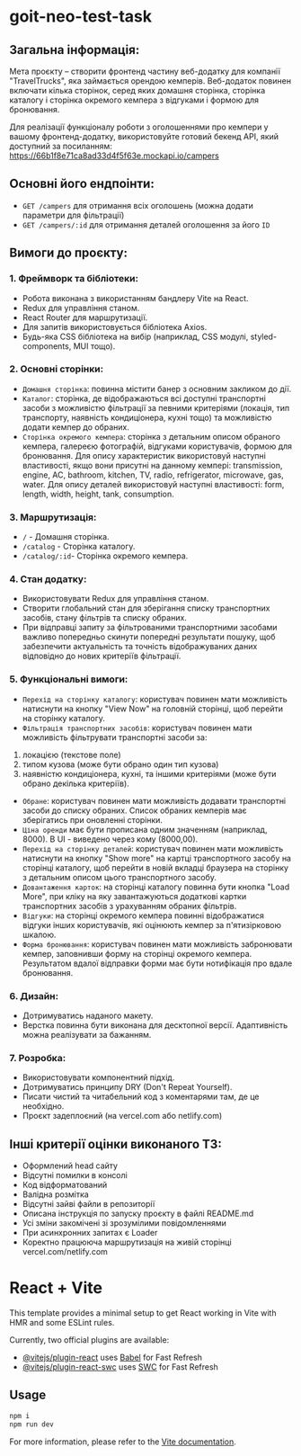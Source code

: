 # goit-neo-test-task

## Загальна інформація:

Мета проєкту – створити фронтенд частину веб-додатку для компанії "TravelTrucks", яка займається орендою кемперів. Веб-додаток повинен включати кілька сторінок, серед яких домашня сторінка, сторінка каталогу і сторінка окремого кемпера з відгуками і формою для бронювання.

Для реалізації функціоналу роботи з оголошеннями про кемпери у вашому фронтенд-додатку, використовуйте готовий бекенд API, який доступний за посиланням: https://66b1f8e71ca8ad33d4f5f63e.mockapi.io/campers

## Основні його ендпоінти:

- `GET /campers` для отримання всіх оголошень (можна додати параметри для фільтрації)
- `GET /campers/:id` для отримання деталей оголошення за його `ID`

## Вимоги до проєкту:

### 1. Фреймворк та бібліотеки:

- Робота виконана з використанням бандлеру Vite на React.
- Redux для управління станом.
- React Router для маршрутизації.
- Для запитів використовується бібліотека Axios.
- Будь-яка CSS бібліотека на вибір (наприклад, CSS модулі, styled-components, MUI тощо).

### 2. Основні сторінки:

- `Домашня сторінка`: повинна містити банер з основним закликом до дії.
- `Каталог`: сторінка, де відображаються всі доступні транспортні засоби з можливістю фільтрації за певними критеріями (локація, тип транспорту, наявність кондиціонера, кухні тощо) та можливістю додати кемпер до обраних.
- `Сторінка окремого кемпера`: сторінка з детальним описом обраного кемпера, галереєю фотографій, відгуками користувачів, формою для бронювання. Для опиcу характеристик використовуй наступні властивості, якщо вони присутні на данному кемпері: transmission, engine, AC, bathroom, kitchen, TV, radio, refrigerator, microwave, gas, water. Для опиcу деталей використовуй наступні властивості: form, length, width, height, tank, consumption.

### 3. Маршрутизація:

- `/` - Домашня сторінка.
- `/catalog` - Сторінка каталогу.
- `/catalog/:id`- Сторінка окремого кемпера.

### 4. Стан додатку:

- Використовувати Redux для управління станом.
- Створити глобальний стан для зберігання списку транспортних засобів, стану фільтрів та списку обраних.
- При відправці запиту за фільтрованими транспортними засобами важливо попередньо скинути попередні результати пошуку, щоб забезпечити актуальність та точність відображуваних даних відповідно до нових критеріїв фільтрації.

### 5. Функціональні вимоги:

- `Перехід на сторінку каталогу`: користувач повинен мати можливість натиснути на кнопку "View Now" на головній сторінці, щоб перейти на сторінку каталогу.
- `Фільтрація транспортних засобів`: користувач повинен мати можливість фільтрувати транспортні засоби за:
1. локацією (текстове поле)
2. типом кузова (може бути обрано один тип кузова)
3. наявністю кондиціонера, кухні, та іншими критеріями (може бути обрано декілька критеріїв).

- `Обране`: користувач повинен мати можливість додавати транспортні засоби до списку обраних. Список обраних кемперів має зберігатись при оновленні сторінки.
- `Ціна оренди` має бути прописана одним значенням (наприклад, 8000). В UI - виведено через кому (8000,00).
- `Перехід на сторінку деталей`: користувач повинен мати можливість натиснути на кнопку "Show more" на картці транспортного засобу на сторінці каталогу, щоб перейти в новій вкладці браузера на сторінку з детальним описом цього транспортного засобу.
- `Довантаження карток`: на сторінці каталогу повинна бути кнопка "Load More", при кліку на яку завантажуються додаткові картки транспортних засобів з урахуванням обраних фільтрів.
- `Відгуки`: на сторінці окремого кемпера повинні відображатися відгуки інших користувачів, які оцінюють кемпер за п'ятизірковою шкалою.
- `Форма бронювання`: користувач повинен мати можливість забронювати кемпер, заповнивши форму на сторінці окремого кемпера. Результатом вдалої відправки форми має бути нотифікація про вдале бронювання.

### 6. Дизайн:

- Дотримуватись наданого макету.
- Верстка повинна бути виконана для десктопної версії. Адаптивність можна реалізувати за бажанням.


### 7. Розробка:

- Використовувати компонентний підхід.
- Дотримуватись принципу DRY (Don't Repeat Yourself).
- Писати чистий та читабельний код з коментарями там, де це необхідно.
- Проєкт задеплоєний (на vercel.com або netlify.com)

## Інші критерії оцінки виконаного ТЗ:

- Оформлений head сайту
- Відсутні помилки в консолі
- Код відформатований
- Валідна розмітка
- Відсутні зайві файли в репозиторії
- Описана інструкція по запуску проєкту в файлі README.md
- Усі зміни закомічені зі зрозумілими повідомленнями
- При асинхронних запитах є Loader
- Коректно працююча маршрутизація на живій сторінці vercel.com/netlify.com


# React + Vite

This template provides a minimal setup to get React working in Vite with HMR and some ESLint rules.

Currently, two official plugins are available:

- [@vitejs/plugin-react](https://github.com/vitejs/vite-plugin-react/blob/main/packages/plugin-react/README.md) uses [Babel](https://babeljs.io/) for Fast Refresh
- [@vitejs/plugin-react-swc](https://github.com/vitejs/vite-plugin-react-swc) uses [SWC](https://swc.rs/) for Fast Refresh


## Usage

```bash
npm i
npm run dev
```

For more information, please refer to the [Vite documentation](https://vitejs.dev/).